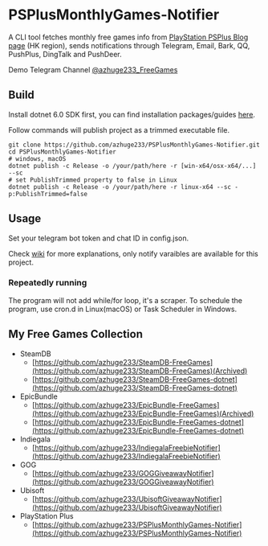# PSPlusMonthlyGames-Notifier

A CLI tool fetches monthly free games info from [PlayStation PSPlus Blog page](https://blog.zh-hant.playstation.com/category/ps-plus/) (HK region), sends notifications through Telegram, Email, Bark, QQ, PushPlus, DingTalk and PushDeer.

Demo Telegram Channel [@azhuge233_FreeGames](https://t.me/azhuge233_FreeGames)

## Build

Install dotnet 6.0 SDK first, you can find installation packages/guides [here](https://dotnet.microsoft.com/download).

Follow commands will publish project as a trimmed executable file.

```shell
git clone https://github.com/azhuge233/PSPlusMonthlyGames-Notifier.git
cd PSPlusMonthlyGames-Notifier
# windows, macOS
dotnet publish -c Release -o /your/path/here -r [win-x64/osx-x64/...] --sc
# set PublishTrimmed property to false in Linux
dotnet publish -c Release -o /your/path/here -r linux-x64 --sc -p:PublishTrimmed=false
```

## Usage

Set your telegram bot token and chat ID in config.json.

Check [wiki](https://github.com/azhuge233/SteamDB-FreeGames-dotnet/wiki/Config-Description) for more explanations, only notify varaibles are available for this project.

### Repeatedly running

The program will not add while/for loop, it's a scraper. To schedule the program, use cron.d in Linux(macOS) or Task Scheduler in Windows.

## My Free Games Collection

- SteamDB
    - [https://github.com/azhuge233/SteamDB-FreeGames](https://github.com/azhuge233/SteamDB-FreeGames)(Archived)
    - [https://github.com/azhuge233/SteamDB-FreeGames-dotnet](https://github.com/azhuge233/SteamDB-FreeGames-dotnet)
- EpicBundle
    - [https://github.com/azhuge233/EpicBundle-FreeGames](https://github.com/azhuge233/EpicBundle-FreeGames)(Archived)
    - [https://github.com/azhuge233/EpicBundle-FreeGames-dotnet](https://github.com/azhuge233/EpicBundle-FreeGames-dotnet)
- Indiegala
    - [https://github.com/azhuge233/IndiegalaFreebieNotifier](https://github.com/azhuge233/IndiegalaFreebieNotifier)
- GOG
    - [https://github.com/azhuge233/GOGGiveawayNotifier](https://github.com/azhuge233/GOGGiveawayNotifier)
- Ubisoft
    - [https://github.com/azhuge233/UbisoftGiveawayNotifier](https://github.com/azhuge233/UbisoftGiveawayNotifier)
- PlayStation Plus
    - [https://github.com/azhuge233/PSPlusMonthlyGames-Notifier](https://github.com/azhuge233/PSPlusMonthlyGames-Notifier)
